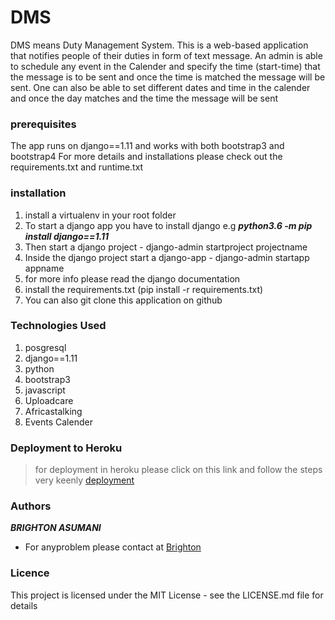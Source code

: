 # __DMS__
DMS means Duty Management System. This is a web-based application that notifies people of their duties in form of text message.
An admin is able to schedule any event in the Calender and specify the time (start-time) that the message is to be sent and once the time is matched
the message will be sent.
One can also be able to set different dates and time in the calender and once the day matches and the time the message will be sent


### __prerequisites__
The app runs on django==1.11 and works with both bootstrap3 and bootstrap4
For more details and installations please check out the requirements.txt and runtime.txt

### __installation__
1. install a virtualenv in your root folder
2. To start a django app you have to install django e.g ***python3.6 -m pip install django==1.11***
3. Then start a django project  -  django-admin startproject projectname
4. Inside the django project start a django-app -  django-admin startapp appname
5. for more info please read the django documentation
6. install the requirements.txt (pip install -r requirements.txt)
7. You can also git clone this application on github


### __Technologies Used__
1. posgresql
2. django==1.11
3. python
4. bootstrap3
5. javascript
6. Uploadcare
7. Africastalking
8. Events Calender
### __Deployment to Heroku__
> for deployment in heroku please click on this link and follow the steps very keenly [deployment](https://www.codementor.io/jamesezechukwu/how-to-deploy-django-app-on-heroku-dtsee04d4)


### __Authors__
***BRIGHTON ASUMANI***
* For anyproblem please contact at [Brighton](asumanibrighton@gmail.com)   

### __Licence__
This project is licensed under the MIT License - see the LICENSE.md file for details
